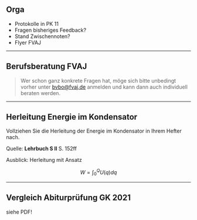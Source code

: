 ## Orga

* Protokolle in PK 11
* Fragen bisheriges Feedback?
* Stand Zwischennoten?
* Flyer FVAJ

---

## Berufsberatung FVAJ

> Wer schon ganz konkrete Fragen hat, möge sich bitte unbedingt vorher unter bvbo@fvaj.de anmelden und kann dann auch individuell beraten werden.

---

## Herleitung Energie im Kondensator

Vollziehen Sie die Herleitung der Energie im Kondensator in Ihrem Hefter nach. 

Quelle: **Lehrbuch S II** S. 152ff

Ausblick: Herleitung mit Ansatz 

$$
W =  \int_{0}^{Q} U(q) dq 
$$

---

## Vergleich Abiturprüfung GK 2021

siehe PDF!